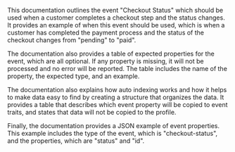 This documentation outlines the event "Checkout Status" which should be used when a customer completes a checkout step and the status changes. It provides an example of when this event should be used, which is when a customer has completed the payment process and the status of the checkout changes from "pending" to "paid".

The documentation also provides a table of expected properties for the event, which are all optional. If any property is missing, it will not be processed and no error will be reported. The table includes the name of the property, the expected type, and an example.

The documentation also explains how auto indexing works and how it helps to make data easy to find by creating a structure that organizes the data. It provides a table that describes which event property will be copied to event traits, and states that data will not be copied to the profile.

Finally, the documentation provides a JSON example of event properties. This example includes the type of the event, which is "checkout-status", and the properties, which are "status" and "id".